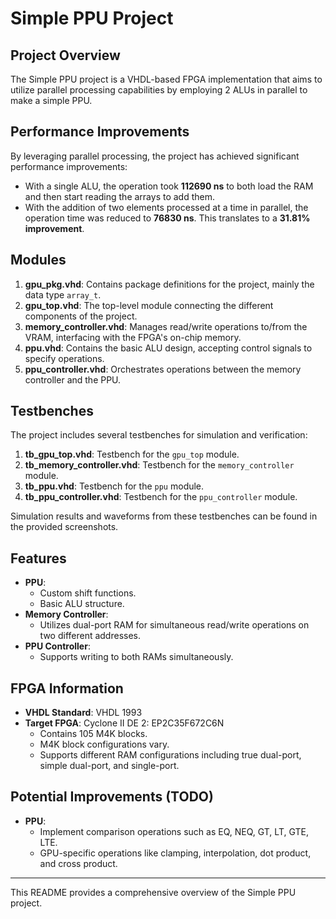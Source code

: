 
# Simple PPU Project

## Project Overview

The Simple PPU project is a VHDL-based FPGA implementation that aims to utilize parallel processing capabilities by employing 2 ALUs in parallel to make a simple PPU.

## Performance Improvements

By leveraging parallel processing, the project has achieved significant performance improvements:

- With a single ALU, the operation took **112690 ns** to both load the RAM and then start reading the arrays to add them.
- With the addition of two elements processed at a time in parallel, the operation time was reduced to **76830 ns**. This translates to a **31.81% improvement**.

## Modules

1. **gpu_pkg.vhd**: Contains package definitions for the project, mainly the data type `array_t`.
2. **gpu_top.vhd**: The top-level module connecting the different components of the project.
3. **memory_controller.vhd**: Manages read/write operations to/from the VRAM, interfacing with the FPGA's on-chip memory.
4. **ppu.vhd**: Contains the basic ALU design, accepting control signals to specify operations.
5. **ppu_controller.vhd**: Orchestrates operations between the memory controller and the PPU.

## Testbenches

The project includes several testbenches for simulation and verification:

1. **tb_gpu_top.vhd**: Testbench for the `gpu_top` module.
2. **tb_memory_controller.vhd**: Testbench for the `memory_controller` module.
3. **tb_ppu.vhd**: Testbench for the `ppu` module.
4. **tb_ppu_controller.vhd**: Testbench for the `ppu_controller` module.

Simulation results and waveforms from these testbenches can be found in the provided screenshots.

## Features

- **PPU**:
  - Custom shift functions.
  - Basic ALU structure.
- **Memory Controller**:
  - Utilizes dual-port RAM for simultaneous read/write operations on two different addresses.
- **PPU Controller**:
  - Supports writing to both RAMs simultaneously.

## FPGA Information

- **VHDL Standard**: VHDL 1993
- **Target FPGA**: Cyclone II DE 2: EP2C35F672C6N
  - Contains 105 M4K blocks.
  - M4K block configurations vary.
  - Supports different RAM configurations including true dual-port, simple dual-port, and single-port.

## Potential Improvements (TODO)

- **PPU**:
  - Implement comparison operations such as EQ, NEQ, GT, LT, GTE, LTE.
  - GPU-specific operations like clamping, interpolation, dot product, and cross product.

---

This README provides a comprehensive overview of the Simple PPU project.

